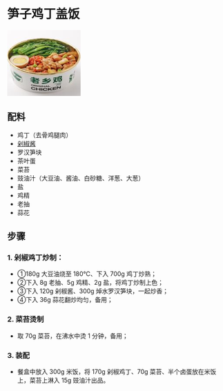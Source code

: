 # 笋子鸡丁盖饭

![笋子鸡丁盖饭](../images/笋子鸡丁盖饭.png)

## 配料

- 鸡丁（去骨鸡腿肉）
- [剁椒酱](/配料/剁椒酱.md)
- 罗汉笋块
- 茶叶蛋
- 菜苔
- 豉油汁（大豆油、酱油、白砂糖、洋葱、大葱）
- 盐
- 鸡精
- 老抽
- 蒜花

## 步骤

### 1. 剁椒鸡丁炒制：

- ①180g 大豆油烧至 180℃、下入 700g 鸡丁炒熟；
- ②下入 8g 老抽、5g 鸡精、2g 盐，将鸡丁炒制上色；
- ③下入 120g 剁椒酱、300g 焯水罗汉笋块，一起炒香；
- ④下入 36g 蒜花翻炒均匀，备用；

### 2. 菜苔烫制

- 取 70g 菜苔，在沸水中烫 1 分钟，备用；

### 3. 装配

- 餐盒中放入 300g 米饭，将 170g 剁椒鸡丁、70g 菜苔、半个卤蛋放在米饭上，菜苔上淋入 15g 豉油汁出品。
